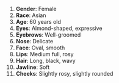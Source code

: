 1. **Gender**: Female
2. **Race**: Asian
3. **Age**: 60 years old
4. **Eyes**: Almond-shaped, expressive
5. **Eyebrows**: Well-groomed
6. **Nose**: Delicate
7. **Face**: Oval, smooth
8. **Lips**: Medium full, rosy
9. **Hair**: Long, black, wavy
10. **Jawline**: Soft
11. **Cheeks**: Slightly rosy, slightly rounded